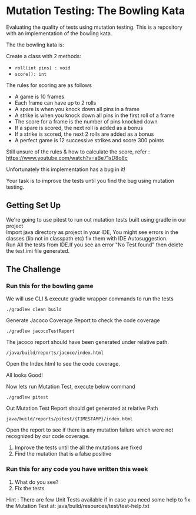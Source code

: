 # Mutation Testing: The Bowling Kata

Evaluating the quality of tests using mutation testing. This is a repository with an implementation of the bowling kata.

The the bowling kata is:

Create a class with 2 methods:
 - `roll(int pins) : void`
 - `score(): int `

The rules for scoring are as follows
* A game is 10 frames
* Each frame can have up to 2 rolls
* A spare is when you knock down all pins in a frame
* A strike is when you knock down all pins in the first roll of a frame
* The score for a frame is the number of pins knocked down
* If a spare is scored, the next roll is added as a bonus
* If a strike is scored, the next 2 rolls are added as a bonus
* A perfect game is 12 successive strikes and score 300 points

Still unsure of the rules & how to calculate the score, refer :
https://www.youtube.com/watch?v=aBe71sD8o8c

Unfortunately this implementation has a bug in it!

Your task is to improve the tests until you find the bug using mutation testing.

## Getting Set Up

We're going to use pitest to run out mutation tests built using gradle in our project<br/>
Import java directory as project in your IDE, You might see errors in the classes (lib not in classpath etc) fix them
with IDE Autosuggestion.<br/>
Run All the tests from IDE.If you see an error "No Test found" then delete the test.imi file generated.


## The Challenge

### Run this for the bowling game
We will use CLI & execute gradle wrapper commands to run the tests

```
./gradlew clean build
```

Generate Jacoco Coverage Report to check the code coverage
```
./gradlew jacocoTestReport
```
The jacoco report should have been generated under relative path.

```
/java/build/reports/jacoco/index.html
```

Open the Index.html to see the code coverage.

All looks Good!

Now lets run Mutation Test, execute below command

```
./gradlew pitest
```

Out Mutation Test Report should get generated at relative Path
```
java/build/reports/pitest/{TIMESTAMP}/index.html
```

Open the report to see if there is any mutation failure which were not recognized by our code coverage.

1. Improve the tests until the all the mutations are fixed
2. Find the mutation that is a false positive

### Run this for any code you have written this week

1. What do you see?
2. Fix the tests

Hint : There are few Unit Tests available if in case you need some help to fix the Mutation Test at:
java/build/resources/test/test-help.txt